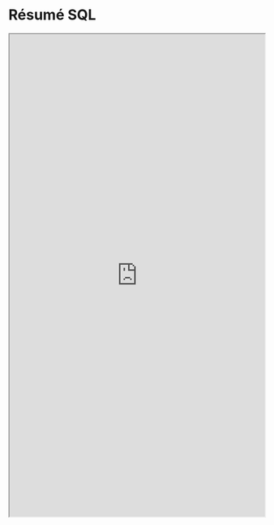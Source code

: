 # Résumé SQL

<iframe
    src="https://mozilla.github.io/pdf.js/web/viewer.html?file=https://raw.githubusercontent.com/cpge-itc/itc2/main/files/1_sql/resume/sql_resume.pdf#zoom=page-width&pagemode=none"
    height=950 width=100% allowfullscreen></iframe>
